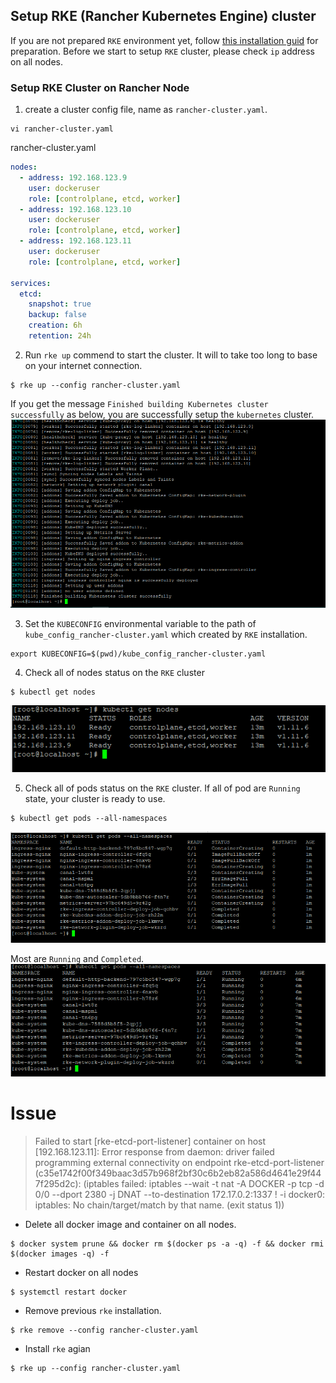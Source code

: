 ## Setup RKE (Rancher Kubernetes Engine) cluster

If you are not prepared `RKE` environment yet, follow [this installation guid](RKE_PREPARATION.md) for preparation. Before we start to setup `RKE` cluster, please check `ip` address on all nodes.

### Setup RKE Cluster on Rancher Node 
1. create a cluster config file, name as `rancher-cluster.yaml`.
```
vi rancher-cluster.yaml
```
rancher-cluster.yaml
```yaml
nodes:
  - address: 192.168.123.9
    user: dockeruser
    role: [controlplane, etcd, worker]
  - address: 192.168.123.10
    user: dockeruser
    role: [controlplane, etcd, worker]
  - address: 192.168.123.11
    user: dockeruser
    role: [controlplane, etcd, worker]

services:
  etcd:
    snapshot: true
    backup: false
    creation: 6h
    retention: 24h
```
2. Run `rke up` commend to start the cluster. It will to take too long to base on your internet connection.
```
$ rke up --config rancher-cluster.yaml
```
If you get the message `Finished building Kubernetes cluster successfully` as below, you are successfully setup the `kubernetes` cluster.
![rke](/rke.png)

3. Set the `KUBECONFIG` environmental variable to the path of `kube_config_rancher-cluster.yaml` which created by `RKE` installation.
```
export KUBECONFIG=$(pwd)/kube_config_rancher-cluster.yaml
```
4. Check all of nodes status on the `RKE` cluster
```
$ kubectl get nodes
```
![nodes-status](/nodes-status.png)

5. Check all of pods status on the `RKE` cluster. If all of pod are `Running` state, your cluster is ready to use.
```
$ kubectl get pods --all-namespaces
```
![pods-status](/pods-status.png)

Most are `Running` and `Completed`.
![pods-status](/pods-status2.png)

# Issue
>Failed to start [rke-etcd-port-listener] container on host [192.168.123.11]: Error response from daemon: driver failed programming external connectivity on endpoint rke-etcd-port-listener (c35e1742f00f349baac3d57b968f2bf30c6b2eb82a586d4641e29f447f295d2c):  (iptables failed: iptables --wait -t nat -A DOCKER -p tcp -d 0/0 --dport 2380 -j DNAT --to-destination 172.17.0.2:1337 ! -i docker0: iptables: No chain/target/match by that name.
 (exit status 1))

- Delete all docker image and container on all nodes.
```
$ docker system prune && docker rm $(docker ps -a -q) -f && docker rmi $(docker images -q) -f
```
- Restart docker on all nodes
```
$ systemctl restart docker
```
- Remove previous `rke` installation.
```
$ rke remove --config rancher-cluster.yaml
```
- Install `rke` agian
```
$ rke up --config rancher-cluster.yaml
```
